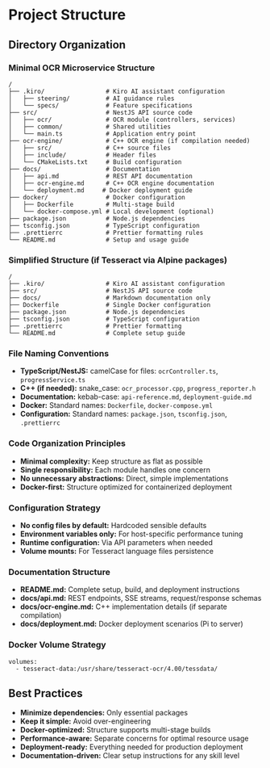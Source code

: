 # Project Structure

## Directory Organization

### Minimal OCR Microservice Structure
```
/
├── .kiro/                 # Kiro AI assistant configuration
│   ├── steering/          # AI guidance rules
│   └── specs/             # Feature specifications
├── src/                   # NestJS API source code
│   ├── ocr/               # OCR module (controllers, services)
│   ├── common/            # Shared utilities
│   └── main.ts            # Application entry point
├── ocr-engine/            # C++ OCR engine (if compilation needed)
│   ├── src/               # C++ source files
│   ├── include/           # Header files
│   └── CMakeLists.txt     # Build configuration
├── docs/                  # Documentation
│   ├── api.md             # REST API documentation
│   ├── ocr-engine.md      # C++ OCR engine documentation
│   └── deployment.md     # Docker deployment guide
├── docker/                # Docker configuration
│   ├── Dockerfile         # Multi-stage build
│   └── docker-compose.yml # Local development (optional)
├── package.json           # Node.js dependencies
├── tsconfig.json          # TypeScript configuration
├── .prettierrc            # Prettier formatting rules
└── README.md              # Setup and usage guide
```

### Simplified Structure (if Tesseract via Alpine packages)
```
/
├── .kiro/                 # Kiro AI assistant configuration
├── src/                   # NestJS API source code
├── docs/                  # Markdown documentation only
├── Dockerfile             # Single Docker configuration
├── package.json           # Node.js dependencies
├── tsconfig.json          # TypeScript configuration
├── .prettierrc            # Prettier formatting
└── README.md              # Complete setup guide
```

### File Naming Conventions
- **TypeScript/NestJS:** camelCase for files: `ocrController.ts`, `progressService.ts`
- **C++ (if needed):** snake_case: `ocr_processor.cpp`, `progress_reporter.h`
- **Documentation:** kebab-case: `api-reference.md`, `deployment-guide.md`
- **Docker:** Standard names: `Dockerfile`, `docker-compose.yml`
- **Configuration:** Standard names: `package.json`, `tsconfig.json`, `.prettierrc`

### Code Organization Principles
- **Minimal complexity:** Keep structure as flat as possible
- **Single responsibility:** Each module handles one concern
- **No unnecessary abstractions:** Direct, simple implementations
- **Docker-first:** Structure optimized for containerized deployment

### Configuration Strategy
- **No config files by default:** Hardcoded sensible defaults
- **Environment variables only:** For host-specific performance tuning
- **Runtime configuration:** Via API parameters when needed
- **Volume mounts:** For Tesseract language files persistence

### Documentation Structure
- **README.md:** Complete setup, build, and deployment instructions
- **docs/api.md:** REST endpoints, SSE streams, request/response schemas
- **docs/ocr-engine.md:** C++ implementation details (if separate compilation)
- **docs/deployment.md:** Docker deployment scenarios (Pi to server)

### Docker Volume Strategy
```
volumes:
  - tesseract-data:/usr/share/tesseract-ocr/4.00/tessdata/
```

## Best Practices
- **Minimize dependencies:** Only essential packages
- **Keep it simple:** Avoid over-engineering
- **Docker-optimized:** Structure supports multi-stage builds
- **Performance-aware:** Separate concerns for optimal resource usage
- **Deployment-ready:** Everything needed for production deployment
- **Documentation-driven:** Clear setup instructions for any skill level